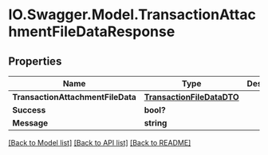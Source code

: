 # IO.Swagger.Model.TransactionAttachmentFileDataResponse
## Properties

Name | Type | Description | Notes
------------ | ------------- | ------------- | -------------
**TransactionAttachmentFileData** | [**TransactionFileDataDTO**](TransactionFileDataDTO.md) |  | [optional] 
**Success** | **bool?** |  | [optional] 
**Message** | **string** |  | [optional] 

[[Back to Model list]](../README.md#documentation-for-models) [[Back to API list]](../README.md#documentation-for-api-endpoints) [[Back to README]](../README.md)


